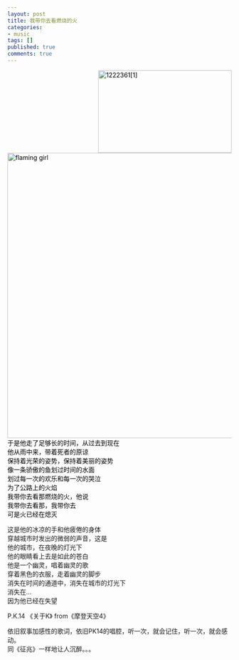 ```yaml
---
layout: post
title: 我带你去看燃烧的火
categories:
- music
tags: []
published: true
comments: true
---
```

<p><span style="color: #000000;"><img src="http://images.blogcn.com/2007/8/3/1/walkerwang,20070803014127394.jpg" border="0" alt="1222361[1]" width="300" height="185" align="right" /><img class="alignnone" title="flaming girl" src="http://farm2.static.flickr.com/1045/780329307_60450d44be_z.jpg?zz=1" alt="flaming girl" width="552" height="640" />于是他走了足够长的时间，从过去到现在<br />
他从雨中来，带着死者的原谅<br />
保持着光荣的姿势，保持着美丽的姿势<br />
像一条骄傲的鱼划过时间的水面<br />
划过每一次的欢乐和每一次的哭泣<br />
为了公路上的火焰<br />
我带你去看那燃烧的火，他说<br />
我带你去看那，我带你去<br />
可是火已经在熄灭</span></p>

<p>这是他的冰凉的手和他疲倦的身体<br />
穿越城市时发出的微弱的声音，这是<br />
他的城市，在夜晚的灯光下<br />
他的眼睛看上去是如此的苍白<br />
他是一个幽灵，唱着幽灵的歌<br />
穿着黑色的衣服，走着幽灵的脚步<br />
消失在时间的通道中，消失在城市的灯光下<br />
消失在...<br />
因为他已经在失望</p>

<p>P.K.14 《关于K》 from《摩登天空4》</p>

<p>依旧叙事加感性的歌词，依旧PK14的唱腔，听一次，就会记住，听一次，就会感动。<br />
同《征兆》一样地让人沉醉。。。</p>
